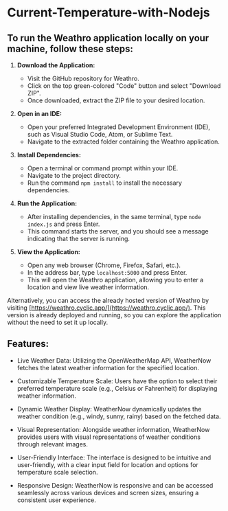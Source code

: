 # Current-Temperature-with-Nodejs

## To run the Weathro application locally on your machine, follow these steps:

1. **Download the Application:**
   - Visit the GitHub repository for Weathro.
   - Click on the top green-colored "Code" button and select "Download ZIP".
   - Once downloaded, extract the ZIP file to your desired location.

2. **Open in an IDE:**
   - Open your preferred Integrated Development Environment (IDE), such as Visual Studio Code, Atom, or Sublime Text.
   - Navigate to the extracted folder containing the Weathro application.

3. **Install Dependencies:**
   - Open a terminal or command prompt within your IDE.
   - Navigate to the project directory.
   - Run the command `npm install` to install the necessary dependencies.

4. **Run the Application:**
   - After installing dependencies, in the same terminal, type `node index.js` and press Enter.
   - This command starts the server, and you should see a message indicating that the server is running.

5. **View the Application:**
   - Open any web browser (Chrome, Firefox, Safari, etc.).
   - In the address bar, type `localhost:5000` and press Enter.
   - This will open the Weathro application, allowing you to enter a location and view live weather information.

Alternatively, you can access the already hosted version of Weathro by visiting [https://weathro.cyclic.app/](https://weathro.cyclic.app/). This version is already deployed and running, so you can explore the application without the need to set it up locally.


## Features:

- Live Weather Data: Utilizing the OpenWeatherMap API, WeatherNow fetches the latest weather information for the specified location.

- Customizable Temperature Scale: Users have the option to select their preferred temperature scale (e.g., Celsius or Fahrenheit) for displaying weather information.

- Dynamic Weather Display: WeatherNow dynamically updates the weather condition (e.g., windy, sunny, rainy) based on the fetched data.

- Visual Representation: Alongside weather information, WeatherNow provides users with visual representations of weather conditions through relevant images.

- User-Friendly Interface: The interface is designed to be intuitive and user-friendly, with a clear input field for location and options for temperature scale selection.

- Responsive Design: WeatherNow is responsive and can be accessed seamlessly across various devices and screen sizes, ensuring a consistent user experience.
